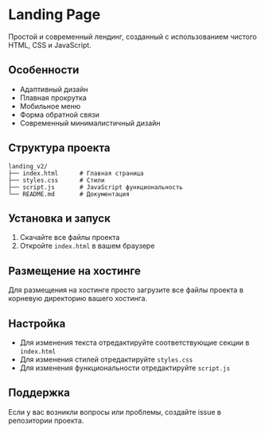 # Landing Page

Простой и современный лендинг, созданный с использованием чистого HTML, CSS и JavaScript.

## Особенности

- Адаптивный дизайн
- Плавная прокрутка
- Мобильное меню
- Форма обратной связи
- Современный минималистичный дизайн

## Структура проекта

```
landing_v2/
├── index.html      # Главная страница
├── styles.css      # Стили
├── script.js       # JavaScript функциональность
└── README.md       # Документация
```

## Установка и запуск

1. Скачайте все файлы проекта
2. Откройте `index.html` в вашем браузере

## Размещение на хостинге

Для размещения на хостинге просто загрузите все файлы проекта в корневую директорию вашего хостинга.

## Настройка

- Для изменения текста отредактируйте соответствующие секции в `index.html`
- Для изменения стилей отредактируйте `styles.css`
- Для изменения функциональности отредактируйте `script.js`

## Поддержка

Если у вас возникли вопросы или проблемы, создайте issue в репозитории проекта. 